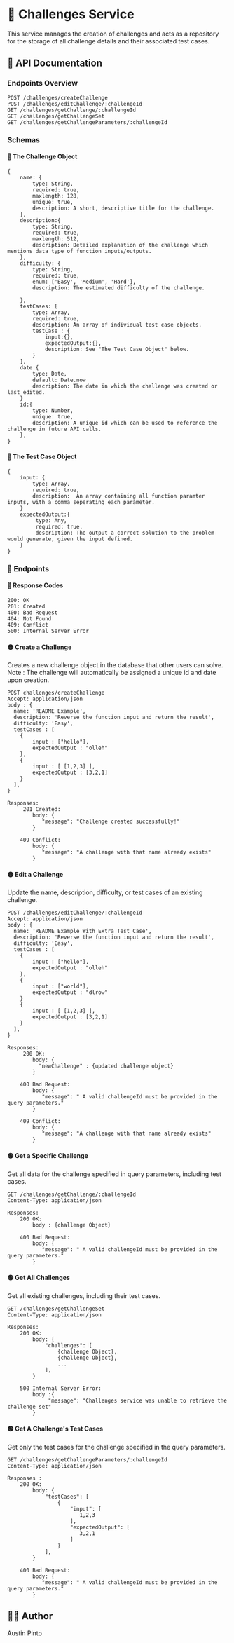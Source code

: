 # 🧠 Challenges Service

This service manages the creation of challenges and acts as a repository for the storage of all challenge details and their associated test cases.

## 📄 API Documentation

### Endpoints Overview

```
POST /challenges/createChallenge
POST /challenges/editChallenge/:challengeId
GET /challenges/getChallenge/:challengeId
GET /challenges/getChallengeSet
GET /challenges/getChallengeParameters/:challengeId
```

### Schemas

#### 🔔 The Challenge Object

```
{
    name: {
        type: String, 
        required: true,
        maxlength: 128,
        unique: true,
        description: A short, descriptive title for the challenge.
    },
    description:{
        type: String, 
        required: true,
        maxlength: 512, 
        description: Detailed explanation of the challenge which mentions data type of function inputs/outputs.
    },
    difficulty: {
        type: String,
        required: true,
        enum: ['Easy', 'Medium', 'Hard'],
        description: The estimated difficulty of the challenge.
        
    },
    testCases: [
        type: Array,
        required: true,
        description: An array of individual test case objects.
        testCase : {
            input:{}, 
            expectedOutput:{},
            description: See "The Test Case Object" below.
        }
    ],
    date:{ 
        type: Date, 
        default: Date.now 
        description: The date in which the challenge was created or last edited.
    }
    id:{ 
        type: Number, 
        unique: true,
        description: A unique id which can be used to reference the challenge in future API calls.
    },
}
```

#### 🔔 The Test Case Object
```
{
    input: {
        type: Array, 
        required: true,
        description:  An array containing all function paramter inputs, with a comma seperating each parameter.
    }
    expectedOutput:{
         type: Any, 
         required: true,
         description: The output a correct solution to the problem would generate, given the input defined.
    }
}
```

### 🏁 Endpoints

#### 📮 Response Codes
```
200: OK
201: Created
400: Bad Request
404: Not Found 
409: Conflict
500: Internal Server Error
```

#### 🟡 Create a Challenge

Creates a new challenge object in the database that other users can solve.
Note : The challenge will automatically be assigned a unique id and date upon creation.
```
POST challenges/createChallenge
Accept: application/json
body : {
  name: 'README Example',
  description: 'Reverse the function input and return the result',
  difficulty: 'Easy',
  testCases : [
    {
        input : ["hello"],
        expectedOutput : "olleh"
    },
    {
        input : [ [1,2,3] ],
        expectedOutput : [3,2,1]
    }
  ],
}

Responses:
     201 Created:
        body: {
           "message": "Challenge created successfully!"
        }
        
    409 Conflict:
        body: {
           "message": "A challenge with that name already exists"
        }
```

#### 🟡 Edit a Challenge

Update the name, description, difficulty, or test cases of an existing challenge.
```
POST /challenges/editChallenge/:challengeId
Accept: application/json
body : {
  name: 'README Example With Extra Test Case',
  description: 'Reverse the function input and return the result',
  difficulty: 'Easy',
  testCases : [
    {
        input : ["hello"],
        expectedOutput : "olleh"
    },
    {
        input : ["world"],
        expectedOutput : "dlrow"
    }
    {
        input : [ [1,2,3] ],
        expectedOutput : [3,2,1]
    }
  ],
}

Responses:
     200 OK:
        body: {
          "newChallenge" : {updated challenge object}
        }
        
    400 Bad Request:
        body: {
           "message": " A valid challengeId must be provided in the query parameters."
        }
        
    409 Conflict:
        body: {
           "message": "A challenge with that name already exists"
        }
```

#### 🟢 Get a Specific Challenge

Get all data for the challenge specified in query parameters, including test cases. 
```
GET /challenges/getChallenge/:challengeId
Content-Type: application/json

Responses:
    200 OK:
        body : {challenge Object}
        
    400 Bad Request:
        body: {
           "message": " A valid challengeId must be provided in the query parameters."
        }
```

#### 🟢 Get All Challenges

Get all existing challenges, including their test cases.
```
GET /challenges/getChallengeSet
Content-Type: application/json

Responses:
    200 OK:
        body: {
            "challenges": [
                {challenge Object}, 
                {challenge Object}, 
                ...
            ],
        }
        
    500 Internal Server Error:
        body :{
             "message": "Challenges service was unable to retrieve the challenge set"  
        }
```

#### 🟢 Get A Challenge's Test Cases

Get only the test cases for the challenge specified in the query parameters.
```
GET /challenges/getChallengeParameters/:challengeId
Content-Type: application/json

Responses :
    200 OK:
        body: {
            "testCases": [
                {
                    "input": [
                       1,2,3
                    ],
                    "expectedOutput": [
                       3,2,1
                    ]
                }
            ],
        }
        
    400 Bad Request:
        body: {
           "message": " A valid challengeId must be provided in the query parameters."
        }
```

## 👨‍💻 Author
Austin Pinto
